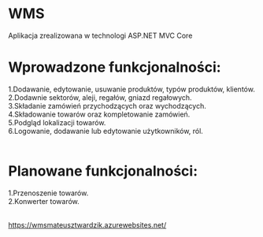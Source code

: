 # WMS
Aplikacja zrealizowana w technologi ASP.NET MVC Core <br>
# Wprowadzone funkcjonalności:<br>
1.Dodawanie, edytowanie, usuwanie produktów, typów produktów, klientów. <br>
2.Dodawnie sektorów, aleji, regałów, gniazd regałowych. <br>
3.Składanie zamówień przychodzących oraz wychodzących. <br>
4.Składowanie towarów oraz kompletowanie zamówień.<br>
5.Podgląd lokalizacji towarów.<br>
6.Logowanie, dodawanie lub edytowanie użytkowników, ról.<br>
<br>
# Planowane funkcjonalności:<br>
1.Przenoszenie towarów.<br>
2.Konwerter towarów.<br>
<br>

https://wmsmateusztwardzik.azurewebsites.net/
